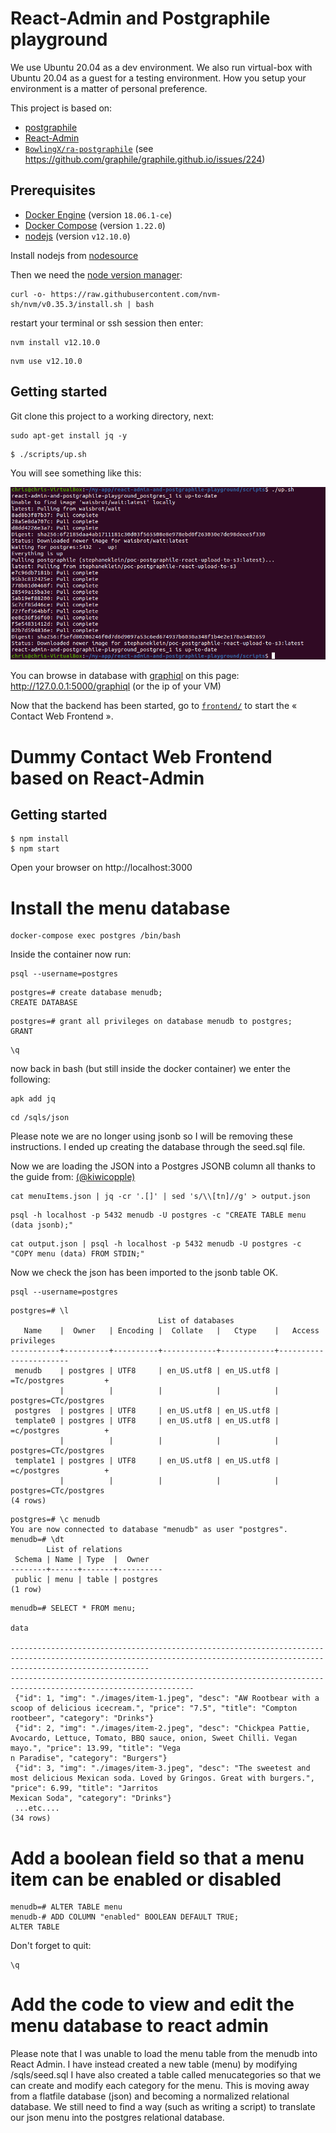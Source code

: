 # React-Admin and  Postgraphile playground

We use Ubuntu 20.04 as a dev environment. We also run virtual-box with Ubuntu 20.04 as a guest for a testing environment. How you setup your environment is a matter of personal preference. 

This project is based on:

- [postgraphile](https://www.graphile.org/postgraphile/)
- [React-Admin](https://github.com/marmelab/react-admin)
- [`BowlingX/ra-postgraphile`](https://github.com/BowlingX/ra-postgraphile) (see https://github.com/graphile/graphile.github.io/issues/224)

## Prerequisites

- [Docker Engine](https://docs.docker.com/engine/) (version `18.06.1-ce`)
- [Docker Compose](https://docs.docker.com/compose/) (version `1.22.0`)
- [nodejs](https://nodejs.org/en/) (version `v12.10.0`)

Install nodejs from [nodesource](https://github.com/nodesource/distributions/blob/master/README.md)

Then we need the [node version manager](https://github.com/nvm-sh/nvm/blob/master/README.md):

```
curl -o- https://raw.githubusercontent.com/nvm-sh/nvm/v0.35.3/install.sh | bash
```
restart your terminal or ssh session then enter:

```
nvm install v12.10.0
```
```
nvm use v12.10.0
```

## Getting started

Git clone this project to a working directory, next:

```
sudo apt-get install jq -y
```
```
$ ./scripts/up.sh
```
You will see something like this:

![building](https://github.com/affluent-bilby-classifieds/react-admin-and-postgraphile-playground/blob/master/Screenshot%20from%202020-06-25%2010-16-28.png)


You can browse in database with [graphiql](https://github.com/graphql/graphiql) on this page: http://127.0.0.1:5000/graphiql
(or the ip of your VM)

Now that the backend has been started, go to [`frontend/`](frontend/) to start the « Contact Web Frontend ».

# Dummy Contact Web Frontend based on React-Admin

## Getting started

```
$ npm install
$ npm start
```

Open your browser on http://localhost:3000

# Install the menu database

```
docker-compose exec postgres /bin/bash
```

Inside the container now run:






```
psql --username=postgres

```

```
postgres=# create database menudb;
CREATE DATABASE
```

```
postgres=# grant all privileges on database menudb to postgres;
GRANT
```
```
\q
```
now back in bash (but still inside the docker container) we enter the following:


```
apk add jq
```

```
cd /sqls/json
```

Please note we are no longer using jsonb so I will be removing these instructions. I ended up creating the database through the seed.sql file.

Now we are loading the JSON into a Postgres JSONB column all thanks to the guide from: [(@kiwicopple)](https://dev.to/kiwicopple/loading-json-into-postgres-2l28)

```
cat menuItems.json | jq -cr '.[]' | sed 's/\\[tn]//g' > output.json
```
```
psql -h localhost -p 5432 menudb -U postgres -c "CREATE TABLE menu (data jsonb);"
```

```
cat output.json | psql -h localhost -p 5432 menudb -U postgres -c "COPY menu (data) FROM STDIN;"
```

Now we check the json has been imported to the jsonb table OK.

```
psql --username=postgres

```


```
postgres=# \l
                                 List of databases
   Name    |  Owner   | Encoding |  Collate   |   Ctype    |   Access privileges   
-----------+----------+----------+------------+------------+-----------------------
 menudb    | postgres | UTF8     | en_US.utf8 | en_US.utf8 | =Tc/postgres         +
           |          |          |            |            | postgres=CTc/postgres
 postgres  | postgres | UTF8     | en_US.utf8 | en_US.utf8 | 
 template0 | postgres | UTF8     | en_US.utf8 | en_US.utf8 | =c/postgres          +
           |          |          |            |            | postgres=CTc/postgres
 template1 | postgres | UTF8     | en_US.utf8 | en_US.utf8 | =c/postgres          +
           |          |          |            |            | postgres=CTc/postgres
(4 rows)

```

```
postgres=# \c menudb
You are now connected to database "menudb" as user "postgres".
menudb=# \dt
        List of relations
 Schema | Name | Type  |  Owner   
--------+------+-------+----------
 public | menu | table | postgres
(1 row)
```

```
menudb=# SELECT * FROM menu;
                                                                                                                                           data                            
                                                                                                               
---------------------------------------------------------------------------------------------------------------------------------------------------------------------------
---------------------------------------------------------------------------------------------------------------
 {"id": 1, "img": "./images/item-1.jpeg", "desc": "AW Rootbear with a scoop of delicious icecream.", "price": "7.5", "title": "Compton rootbeer", "category": "Drinks"}
 {"id": 2, "img": "./images/item-2.jpeg", "desc": "Chickpea Pattie, Avocardo, Lettuce, Tomato, BBQ sauce, onion, Sweet Chilli. Vegan mayo.", "price": 13.99, "title": "Vega
n Paradise", "category": "Burgers"}
 {"id": 3, "img": "./images/item-3.jpeg", "desc": "The sweetest and most delicious Mexican soda. Loved by Gringos. Great with burgers.", "price": 6.99, "title": "Jarritos 
Mexican Soda", "category": "Drinks"}
 ...etc....
(34 rows)

```

# Add a boolean field so that a menu item can be enabled or disabled
```
menudb=# ALTER TABLE menu
menudb-# ADD COLUMN "enabled" BOOLEAN DEFAULT TRUE;
ALTER TABLE
```

Don't forget to quit: 

```
\q
```

# Add the code to view and edit the menu database to react admin

Please note that I was unable to load the menu table from the menudb into React Admin.
I have instead created a new table (menu) by modifying /sqls/seed.sql
I have also created a table called menucategories so that we can create and modify each category for the menu. This is moving away from a flatfile database (json)
and becoming a normalized relational database. We still need to find a way (such as writing a script) to translate our json menu into the postgres relational database. 

